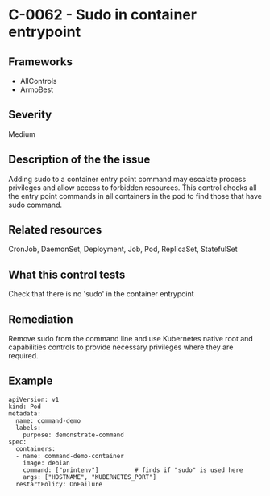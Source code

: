 # C-0062 - Sudo in container entrypoint

## Frameworks
* AllControls
* ArmoBest
 
## Severity
Medium

## Description of the the issue
Adding sudo to a container entry point command may escalate process privileges and allow access to forbidden resources. This control checks all the entry point commands in all containers in the pod to find those that have sudo command.
 
## Related resources
CronJob, DaemonSet, Deployment, Job, Pod, ReplicaSet, StatefulSet
 
## What this control tests 
Check that there is no 'sudo' in the container entrypoint
 
## Remediation
Remove sudo from the command line and use Kubernetes native root and capabilities controls to provide necessary privileges where they are required.
 
## Example
```
apiVersion: v1
kind: Pod
metadata:
  name: command-demo
  labels:
    purpose: demonstrate-command
spec:
  containers:
  - name: command-demo-container
    image: debian
    command: ["printenv"] 		   # finds if "sudo" is used here
    args: ["HOSTNAME", "KUBERNETES_PORT"]
  restartPolicy: OnFailure
```
